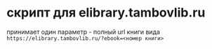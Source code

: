 # скрипт для elibrary.tambovlib.ru
принимает один параметр - полный url книги вида `https://elibrary.tambovlib.ru/?ebook=<номер книги>`
